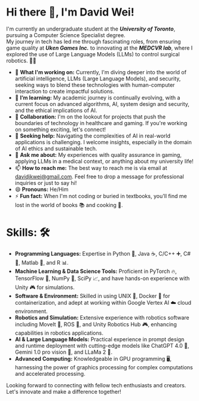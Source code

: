 # Hi there 👋, I'm David Wei!

<!--
**david-wei-01001/david-wei-01001** is a ✨ _special_ ✨ repository because its `README.md` (this file) appears on your GitHub profile.
-->

I'm currently an undergraduate student at the ***University of Toronto***, pursuing a Computer Science Specialist degree.\
My journey in tech has led me through fascinating roles, from ensuring game quality at ***Uken Games Inc.*** to innovating at the ***MEDCVR lab***, where I explored the use of Large Language Models (LLMs) to control surgical robotics. 🤖✨

- 🔭 **What I'm working on:** Currently, I'm diving deeper into the world of artificial intelligence, LLMs (Large Language Models), and security, seeking ways to blend these technologies with human-computer interaction to create impactful solutions.
- 🌱 **I’m learning:** My academic journey is continually evolving, with a current focus on advanced algorithms, AI, system design and security, and the ethical implications of AI.
- 👯 **Collaboration:** I'm on the lookout for projects that push the boundaries of technology in healthcare and gaming. If you're working on something exciting, let's connect!
- 🤔 **Seeking help:** Navigating the complexities of AI in real-world applications is challenging. I welcome insights, especially in the domain of AI ethics and sustainable tech.
- 💬 **Ask me about:** My experiences with quality assurance in gaming, applying LLMs in a medical context, or anything about my university life!
- 📫 **How to reach me:** The best way to reach me is via email at davidjkwei@gmail.com. Feel free to drop a message for professional inquiries or just to say hi!
- 😄 **Pronouns:** He/Him
- ⚡ **Fun fact:** When I'm not coding or buried in textbooks, you'll find me lost in the world of books 📚 and cooking 🍳.

# Skills: 🛠️
- **Programming Languages:** Expertise in Python 🐍, Java ☕, C/C++ ➕, C# 🔷, Matlab 🔢, and R 📊.
- **Machine Learning & Data Science Tools:** Proficient in PyTorch 🔥, TensorFlow 🧠, NumPy 🔢, SciPy 📈, and have hands-on experience with Unity 🎮 for simulations.
- **Software & Environment:** Skilled in using UNIX 🐧, Docker 🐳 for containerization, and adept at working within Google Vertex AI ☁️ cloud environment.
- **Robotics and Simulation:** Extensive experience with robotics software including MoveIt 🤖, ROS 🌹, and Unity Robotics Hub 🎮, enhancing capabilities in robotics applications.
- **AI & Large Language Models:** Practical experience in prompt design and runtime deployment with cutting-edge models like ChatGPT 4.0 💬, Gemini 1.0 pro vision 🌟, and LLaMa 2 🦙.
- **Advanced Computing:** Knowledgeable in GPU programming 🖥️, harnessing the power of graphics processing for complex computations and accelerated processing.

Looking forward to connecting with fellow tech enthusiasts and creators. Let's innovate and make a difference together!


